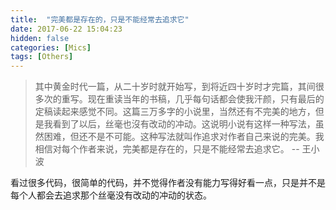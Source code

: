 ```yaml
---
title:  "完美都是存在的，只是不能经常去追求它"
date: 2017-06-22 15:04:23
hidden: false
categories: [Mics]
tags: [Others]
---
```


> 其中黄金时代一篇，从二十岁时就开始写，到将近四十岁时才完篇，其间很多次的重写。现在重读当年的书稿，几乎每句话都会使我汗颜，只有最后的定稿读起来感觉不同。这篇三万多字的小说里，当然还有不完美的地方，但是我看到了以后，丝毫也沒有改动的冲动。这说明小说有这样一种写法，虽然困难，但还不是不可能。这种写法就叫作追求对作者自己来说的完美。我相信对每个作者来说，完美都是存在的，只是不能经常去追求它。 -- 王小波


看过很多代码，很简单的代码，并不觉得作者没有能力写得好看一点，只是并不是每个人都会去追求那个丝毫没有改动的冲动的状态。